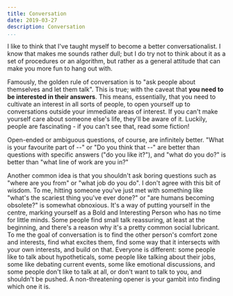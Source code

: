 ```yaml
---
title: Conversation
date: 2019-03-27
description: Conversation
...
```


I like to think that I've taught myself to become a better
conversationalist. I know that makes me sounds rather dull; but I do try
not to think about it as a set of procedures or an algorithm, but rather
as a general attitude that can make you more fun to hang out with.

Famously, the golden rule of conversation is to "ask people about
themselves and let them talk". This is true; with the caveat that **you
need to be interested in their answers**. This means, essentially, that
you need to cultivate an interest in all sorts of people, to open
yourself up to conversations outside your immediate areas of interest.
If you can't make yourself care about someone else's life, they'll be
aware of it. Luckily, people are fascinating - if you can't see that,
read some fiction!

Open-ended or ambiguous questions, of course, are infinitely better.
"What is your favourite part of --" or "Do you think that --" are better
than questions with specific answers ("do you like it?"), and "what do
you do?" is better than "what line of work are you in?"

Another common idea is that you shouldn't ask boring questions such as
"where are you from" or "what job do you do". I don't agree with this
bit of wisdom. To me, hitting someone you've just met with something
like "what's the scariest thing you've ever done?" or "are humans
becoming obsolete?" is somewhat obnoxious. It's a way of putting
yourself in the centre, marking yourself as a Bold and Interesting
Person who has no time for little minds. Some people find small talk
reassuring, at least at the beginning, and there's a reason why it's a
pretty common social lubricant. To me the goal of conversation is to
find the other person's comfort zone and interests, find what excites
them, find some way that it intersects with your own interests, and
build on that. Everyone is different: some people like to talk about
hypotheticals, some people like talking about their jobs, some like
debating current events, some like emotional discussions, and some
people don't like to talk at all, or don't want to talk to you, and
shouldn't be pushed. A non-threatening opener is your gambit into
finding which one it is.
